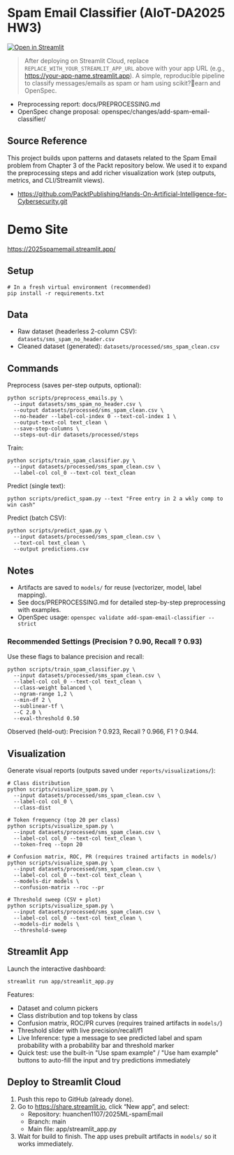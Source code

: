 ﻿# Spam Email Classifier (AIoT-DA2025 HW3)


[![Open in Streamlit](https://static.streamlit.io/badges/streamlit_badge_black_white.svg)](REPLACE_WITH_YOUR_STREAMLIT_APP_URL)

> After deploying on Streamlit Cloud, replace `REPLACE_WITH_YOUR_STREAMLIT_APP_URL` above with your app URL (e.g., https://your-app-name.streamlit.app).
A simple, reproducible pipeline to classify messages/emails as spam or ham using scikit?earn and OpenSpec.

- Preprocessing report: docs/PREPROCESSING.md
- OpenSpec change proposal: openspec/changes/add-spam-email-classifier/

## Source Reference

This project builds upon patterns and datasets related to the Spam Email problem from Chapter 3 of the Packt repository below. We used it to expand the preprocessing steps and add richer visualization work (step outputs, metrics, and CLI/Streamlit views).

- https://github.com/PacktPublishing/Hands-On-Artificial-Intelligence-for-Cybersecurity.git

# Demo Site
https://2025spamemail.streamlit.app/

## Setup

```
# In a fresh virtual environment (recommended)
pip install -r requirements.txt
```

## Data

- Raw dataset (headerless 2-column CSV): `datasets/sms_spam_no_header.csv`
- Cleaned dataset (generated): `datasets/processed/sms_spam_clean.csv`

## Commands

Preprocess (saves per-step outputs, optional):
```
python scripts/preprocess_emails.py \
  --input datasets/sms_spam_no_header.csv \
  --output datasets/processed/sms_spam_clean.csv \
  --no-header --label-col-index 0 --text-col-index 1 \
  --output-text-col text_clean \
  --save-step-columns \
  --steps-out-dir datasets/processed/steps
```

Train:
```
python scripts/train_spam_classifier.py \
  --input datasets/processed/sms_spam_clean.csv \
  --label-col col_0 --text-col text_clean
```

Predict (single text):
```
python scripts/predict_spam.py --text "Free entry in 2 a wkly comp to win cash"
```

Predict (batch CSV):
```
python scripts/predict_spam.py \
  --input datasets/processed/sms_spam_clean.csv \
  --text-col text_clean \
  --output predictions.csv
```

## Notes
- Artifacts are saved to `models/` for reuse (vectorizer, model, label mapping).
- See docs/PREPROCESSING.md for detailed step-by-step preprocessing with examples.
- OpenSpec usage: `openspec validate add-spam-email-classifier --strict`

### Recommended Settings (Precision ? 0.90, Recall ? 0.93)

Use these flags to balance precision and recall:

```
python scripts/train_spam_classifier.py \
  --input datasets/processed/sms_spam_clean.csv \
  --label-col col_0 --text-col text_clean \
  --class-weight balanced \
  --ngram-range 1,2 \
  --min-df 2 \
  --sublinear-tf \
  --C 2.0 \
  --eval-threshold 0.50
```

Observed (held-out): Precision ? 0.923, Recall ? 0.966, F1 ? 0.944.

## Visualization

Generate visual reports (outputs saved under `reports/visualizations/`):

```
# Class distribution
python scripts/visualize_spam.py \
  --input datasets/processed/sms_spam_clean.csv \
  --label-col col_0 \
  --class-dist

# Token frequency (top 20 per class)
python scripts/visualize_spam.py \
  --input datasets/processed/sms_spam_clean.csv \
  --label-col col_0 --text-col text_clean \
  --token-freq --topn 20

# Confusion matrix, ROC, PR (requires trained artifacts in models/)
python scripts/visualize_spam.py \
  --input datasets/processed/sms_spam_clean.csv \
  --label-col col_0 --text-col text_clean \
  --models-dir models \
  --confusion-matrix --roc --pr

# Threshold sweep (CSV + plot)
python scripts/visualize_spam.py \
  --input datasets/processed/sms_spam_clean.csv \
  --label-col col_0 --text-col text_clean \
  --models-dir models \
  --threshold-sweep
```

## Streamlit App

Launch the interactive dashboard:

```
streamlit run app/streamlit_app.py
```

Features:
- Dataset and column pickers
- Class distribution and top tokens by class
- Confusion matrix, ROC/PR curves (requires trained artifacts in `models/`)
- Threshold slider with live precision/recall/f1
- Live Inference: type a message to see predicted label and spam probability with a probability bar and threshold marker
 - Quick test: use the built-in "Use spam example" / "Use ham example" buttons to auto-fill the input and try predictions immediately

## Deploy to Streamlit Cloud

1) Push this repo to GitHub (already done).
2) Go to https://share.streamlit.io, click “New app”, and select:
   - Repository: huanchen1107/2025ML-spamEmail
   - Branch: main
   - Main file: app/streamlit_app.py
3) Wait for build to finish. The app uses prebuilt artifacts in `models/` so it works immediately.



